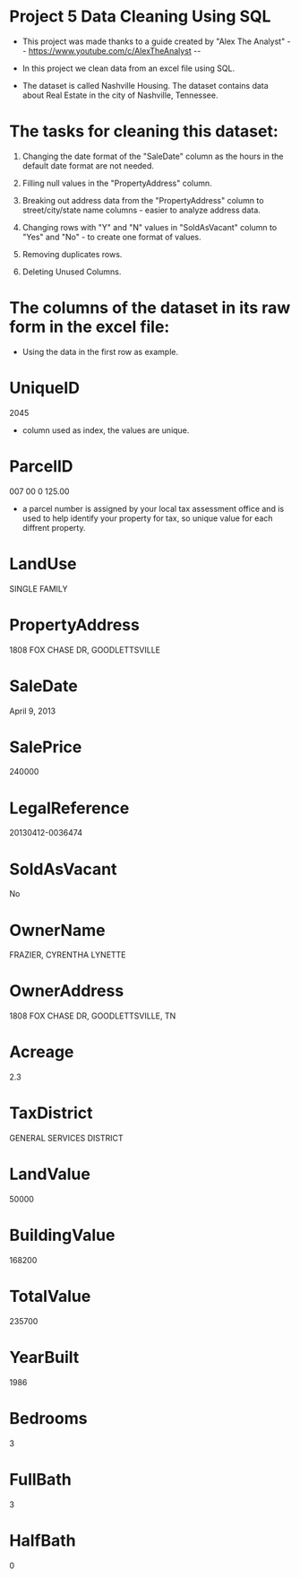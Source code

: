 # Project 5 Data Cleaning Using SQL

* This project was made thanks to a guide created by "Alex The Analyst"
-- https://www.youtube.com/c/AlexTheAnalyst -- 

* In this project we clean data from an excel file using SQL.

* The dataset is called Nashville Housing.
The dataset contains data about Real Estate in the city of Nashville, Tennessee.

# The tasks for cleaning this dataset:

1) Changing the date format of the "SaleDate" column as the hours in the default date format are not needed. 

2) Filling null values in the "PropertyAddress" column.

3) Breaking out address data from the "PropertyAddress" column to street/city/state name columns - easier to analyze address data.

4) Changing rows with "Y" and "N" values in "SoldAsVacant" column to "Yes" and "No" - to create one format of values.

5) Removing duplicates rows.

6) Deleting Unused Columns.

# The columns of the dataset in its raw form in the excel file:
* Using the data in the first row as example. 
# UniqueID 
2045
* column used as index, the values are unique.
# ParcelID
007 00 0 125.00
* a parcel number is assigned by your local tax assessment office and is used to help identify your property for tax, so unique value for each diffrent property.
# LandUse
SINGLE FAMILY
# PropertyAddress
1808  FOX CHASE DR, GOODLETTSVILLE
# SaleDate
April 9, 2013
# SalePrice
240000
# LegalReference
20130412-0036474
# SoldAsVacant
No
# OwnerName
FRAZIER, CYRENTHA LYNETTE
# OwnerAddress
1808  FOX CHASE DR, GOODLETTSVILLE, TN
# Acreage
2.3
# TaxDistrict
GENERAL SERVICES DISTRICT
# LandValue
50000
# BuildingValue
168200
# TotalValue
235700
# YearBuilt
1986
# Bedrooms
3
# FullBath
3
# HalfBath
0


